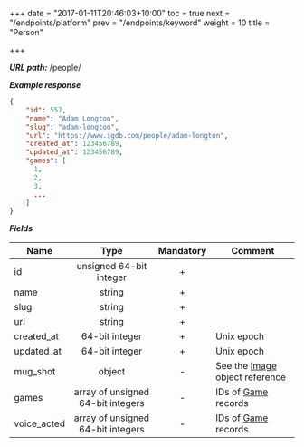 +++
date = "2017-01-11T20:46:03+10:00"
toc = true
next = "/endpoints/platform"
prev = "/endpoints/keyword"
weight = 10
title = "Person"

+++

***URL path:*** /people/

***Example response***

```json
{
    "id": 557,
    "name": "Adam Longton",
    "slug": "adam-longton",
    "url": "https://www.igdb.com/people/adam-longton",
    "created_at": 123456789,
    "updated_at": 123456789,
    "games": [
      1,
      2,
      3,
      ...
    ]
}
```

***Fields***

| Name        | Type                              | Mandatory | Comment |
| ----------- |:---------------------------------:|:---------:| ------- |
| id          | unsigned 64-bit integer           |     +     ||
| name        | string                            |     +     ||
| slug        | string                            |     +     ||
| url         | string                            |     +     ||
| created_at  | 64-bit integer                    |     +     | Unix epoch |
| updated_at  | 64-bit integer                    |     +     | Unix epoch |
| mug_shot    | object                            |     -     | See the [Image](../../misc-objects/image) object reference |
| games       | array of unsigned 64-bit integers |     -     | IDs of [Game](../game) records |
| voice_acted | array of unsigned 64-bit integers |     -     | IDs of [Game](../game) records |
